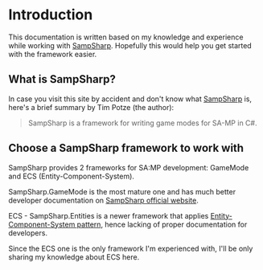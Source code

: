 # Introduction

This documentation is written based on my knowledge and experience while working with [SampSharp](https://sampsharp.net/). Hopefully this would help you get started with the framework easier.

## What is SampSharp?

In case you visit this site by accident and don't know what [SampSharp](https://sampsharp.net/) is, here's a brief summary by Tim Potze (the author):

> SampSharp is a framework for writing game modes for SA-MP in C#.&#x20;

## Choose a SampSharp framework to work with

SampSharp provides 2 frameworks for SA:MP development: GameMode and ECS (Entity-Component-System).

SampSharp.GameMode is the most mature one and has much better developer documentation on [SampSharp official website](https://sampsharp.net/).

ECS - SampSharp.Entities is a newer framework that applies [Entity-Component-System pattern](https://en.wikipedia.org/wiki/Entity\_component\_system), hence lacking of proper documentation for developers.

Since the ECS one is the only framework I'm experienced with, I'll be only sharing my knowledge about ECS here.

